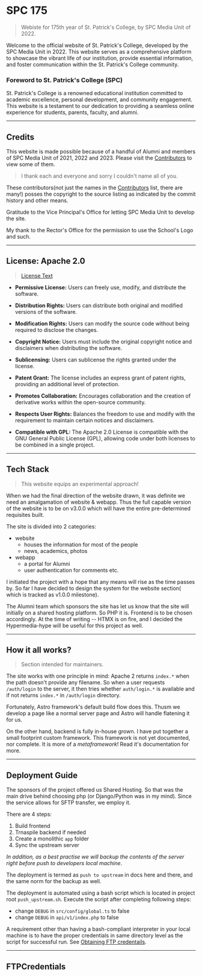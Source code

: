 # SPC 175

> Webiste for 175th year of St. Patrick's College, by SPC Media Unit of 2022.

Welcome to the official website of St. Patrick's College, developed by the SPC Media Unit in 2022. This website serves as a comprehensive platform to showcase the vibrant life of our institution, provide essential information, and foster communication within the St. Patrick's College community.

### Foreword to St. Patrick's College (SPC)

St. Patrick's College is a renowned educational institution committed to academic excellence, personal development, and community engagement. This website is a testament to our dedication to providing a seamless online experience for students, parents, faculty, and alumni.

---
## Credits

This website is made possible because of a handful of Alumni and members of SPC Media Unit of 2021, 2022 and 2023. Please visit the [Contributors](https://github.com/BirnadinErick/spc-175/graphs/contributors) to view some of them.

> I thank each and everyone and sorry I couldn't name all of you.

These contributors(not just the names in the [Contributors](https://github.com/BirnadinErick/spc-175/graphs/contributors) list, there are many!) posses the copyright to the source listing as indicated by the commit history and other means.

Gratitude to the Vice Principal's Office for letting SPC Media Unit to develop the site.

My thank to the Rector's Office for the permission to use the School's Logo and such.

---
## License: Apache 2.0

> [License Text](https://www.apache.org/licenses/LICENSE-2.0)

- **Permissive License:** Users can freely use, modify, and distribute the software.
    
- **Distribution Rights:** Users can distribute both original and modified versions of the software.
    
- **Modification Rights:** Users can modify the source code without being required to disclose the changes.
    
- **Copyright Notice:** Users must include the original copyright notice and disclaimers when distributing the software.
    
- **Sublicensing:** Users can sublicense the rights granted under the license.
    
- **Patent Grant:** The license includes an express grant of patent rights, providing an additional level of protection.
    
- **Promotes Collaboration:** Encourages collaboration and the creation of derivative works within the open-source community.
    
- **Respects User Rights:** Balances the freedom to use and modify with the requirement to maintain certain notices and disclaimers.
    
- **Compatible with GPL:** The Apache 2.0 License is compatible with the GNU General Public License (GPL), allowing code under both licenses to be combined in a single project.

---
## Tech Stack

> This website equips an experimental approach!

When we had the final direction of the website drawn, it was definite we need an amalgamation of website & webapp. Thus the full capable version of the website is to  be on v3.0.0 which will have the entire pre-determined requisites built.

The site is divided into 2 categories:
- website
	- houses the information for most of the people
	- news, academics, photos
- webapp
	- a portal for Alumni
	- user authentication for comments etc.

I initiated the project with a hope that any means will rise as the time passes by. So far I have decided to design the system for the website section( which is tracked as v1.0.0 milestone).

The Alumni team which sponsors the site has let us know that the site will initially on a shared hosting platform. So PHP it is. Frontend is to be chosen accordingly. At the time of writing -- HTMX is on fire, and I decided the Hypermedia-hype will be useful for this project as well.

---
## How it all works?

> Section intended for maintainers.

The site works with one principle in mind: Apache 2 returns `index.*` when the
path doesn't provide any filename. So when a user requests `/auth/login` to
the server, it then tries whether `auth/login.*` is available and if not returns
`index.*` in `/auth/login` directory.

Fortunately, Astro framework's default build flow does this. Thusm we develop a
page like a normal server page and Astro will handle flatening it for us.

On the other hand, backend is fully in-house grown. I have put together a small
footprint custom framework. This framework is not yet documented, nor complete.
It is more of a *metaframework*! Read it's documentation for more.

---

## Deployment Guide

The sponsors of the project offered us Shared Hosting. So that was the main 
drive behind choosing php (or Django/Python was in my mind). Since the service
allows for SFTP transfer, we employ it.

There are 4 steps:

1. Build frontend
2. Trnaspile backend if needed
3. Create a monolithic `app` folder
4. Sync the upstream server

*In addition, as a best practise we will backup the contents of the server right
before push to developers local machine*.

The deployment is termed as `push to upstream` in docs here and there, and the 
same norm for the backup as well.

The deployment is automated using a bash script which is located in project
root `push_upstream.sh`. Execute the script after completing following steps:

- change `DEBUG` in `src/config/global.ts` to false
- change `DEBUG` in `api/v1/index.php` to false 

A requirement other than having a bash-compliant interpreter in your local
machine is to have the proper credentials in same directory level as the script
for successful run. See [Obtaining FTP credentails](##FTPCredentials).

---


## FTPCredentials


